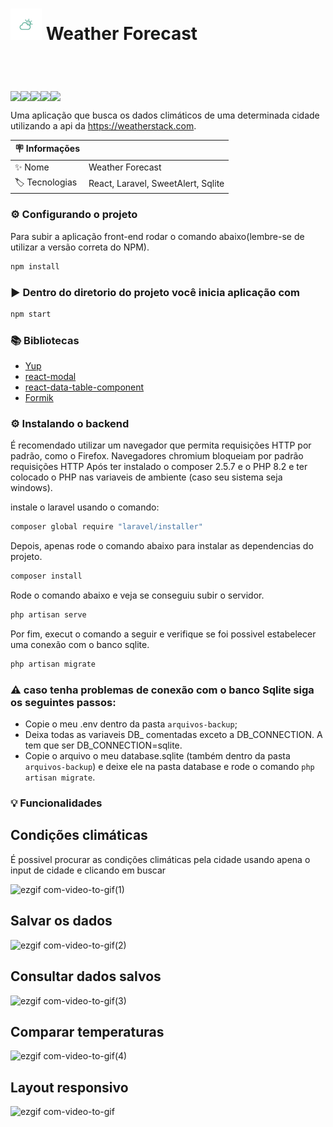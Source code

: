 
<header style='display:flex'>
  <h1>
     <img style='width:50px; height:50px; ' src='https://github.com/marcosgregorio/weather-forecast/blob/main/frontend-projeto/public/assets/weather.png?raw=true' />
    Weather Forecast </h1> 
</header>
<div style='display:flex'>
  <img src='https://img.shields.io/badge/NPM-v9.5.1-yellow' />
  <img src='https://img.shields.io/badge/NODE-v18.16.0-brightgreen' />
  <img src='https://img.shields.io/badge/PHP-v8.2.4-blueviolet' />
  <img src='https://img.shields.io/badge/Composer-v2.5.7-lightgrey' />
  <img src='https://img.shields.io/badge/Laravel%20Installer-v4.5.0-red' />
</div>

Uma aplicação que busca os dados climáticos de uma determinada
cidade utilizando a api da https://weatherstack.com. 

| :placard: Informações  |     |
| -------------  | --- |
| :sparkles: Nome        | Weather Forecast
| :label: Tecnologias | React, Laravel, SweetAlert, Sqlite

### ⚙️ Configurando o projeto
 Para subir a aplicação front-end rodar o comando abaixo(lembre-se de utilizar a versão correta do NPM).
```bash
npm install
```
### ▶️ Dentro do diretorio do projeto você inicia aplicação com
```bash
npm start
```
### 📚 Bibliotecas
* [Yup](https://www.npmjs.com/package/yup)
* [react-modal](https://www.npmjs.com/package/react-modal)
* [react-data-table-component](https://react-data-table-component.netlify.app/?path=/docs/getting-started-intro--page)
* [Formik](https://formik.org/docs/overview)

### ⚙️ Instalando o backend
É recomendado utilizar um navegador que permita requisições HTTP por padrão, como o Firefox. Navegadores chromium bloqueiam por padrão requisições HTTP
Após ter instalado o composer 2.5.7 e o PHP 8.2 e ter colocado
o PHP nas variaveis de ambiente (caso seu sistema seja windows).

   instale o laravel usando o comando: 
  ```bash 
  composer global require "laravel/installer"
  ```
   Depois, apenas rode o comando abaixo para instalar as dependencias do projeto.
  ```bash 
  composer install 
  ``` 
  Rode o comando abaixo e veja se conseguiu subir o servidor.
  ```bash 
  php artisan serve 
  ```
   Por fim, execut o comando a seguir e verifique se foi possivel estabelecer uma conexão com o banco sqlite.
  ```bash
  php artisan migrate
  ```

### ⚠️ caso tenha problemas de conexão com o banco Sqlite siga os seguintes passos:

  * Copie o meu .env dentro da pasta ```arquivos-backup```;
  * Deixa todas as variaveis DB_ comentadas exceto a DB_CONNECTION.
    A tem que ser DB_CONNECTION=sqlite.
  * Copie o arquivo o meu database.sqlite (também dentro da pasta ```arquivos-backup```) e deixe ele na pasta database
    e rode o comando ```php artisan migrate```.


### 💡 Funcionalidades

## Condições climáticas
É possivel procurar as condições climáticas pela cidade usando apena o input de cidade e clicando em buscar

![ezgif com-video-to-gif(1)](https://github.com/marcosgregorio/weather-forecast/assets/78617642/0819d243-0d16-4321-a535-f11b8bc51248)

## Salvar os dados

![ezgif com-video-to-gif(2)](https://github.com/marcosgregorio/weather-forecast/assets/78617642/aeff967d-4303-421e-89d6-39b0d6af8ef2)

## Consultar dados salvos

![ezgif com-video-to-gif(3)](https://github.com/marcosgregorio/weather-forecast/assets/78617642/487afcfa-a855-4c88-92ab-1770b8921ca4)

## Comparar temperaturas 

![ezgif com-video-to-gif(4)](https://github.com/marcosgregorio/weather-forecast/assets/78617642/18c1a39e-f4ec-4463-af96-a9ef1a382569)

## Layout responsivo
![ezgif com-video-to-gif](https://github.com/marcosgregorio/weather-forecast/assets/78617642/114c295d-1b46-402f-a8ce-cd7ccf8af008)
